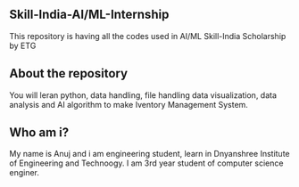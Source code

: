 ## Skill-India-AI/ML-Internship
   This repository is having all the codes used in AI/ML  Skill-India Scholarship by ETG

## About the repository
   You will leran python, data handling, file handling data visualization, data analysis and AI algorithm to make Iventory Management System.

## Who am i?
   My name is Anuj and i am engineering student, learn in Dnyanshree Institute of Engineering and Technoogy. I am 3rd year student of computer science enginer. 
